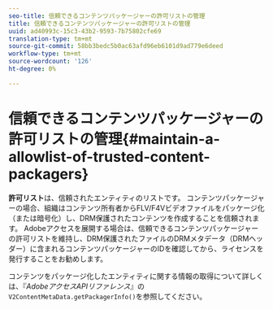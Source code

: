```yaml
---
seo-title: 信頼できるコンテンツパッケージャーの許可リストの管理
title: 信頼できるコンテンツパッケージャーの許可リストの管理
uuid: ad40993c-15c3-43b2-9593-7b75802cfe69
translation-type: tm+mt
source-git-commit: 58bb3bedc5b0ac63afd96eb6101d9ad779e6deed
workflow-type: tm+mt
source-wordcount: '126'
ht-degree: 0%

---
```



# 信頼できるコンテンツパッケージャーの許可リストの管理{#maintain-a-allowlist-of-trusted-content-packagers}

**許可リスト**&#x200B;は、信頼されたエンティティのリストです。 コンテンツパッケージャーの場合、組織はコンテンツ所有者からFLV/F4Vビデオファイルをパッケージ化（または暗号化）し、DRM保護されたコンテンツを作成することを信頼されます。 Adobeアクセスを展開する場合は、信頼できるコンテンツパッケージャーの許可リストを維持し、DRM保護されたファイルのDRMメタデータ（DRMヘッダー）に含まれるコンテンツパッケージャーのIDを確認してから、ライセンスを発行することをお勧めします。

コンテンツをパッケージ化したエンティティに関する情報の取得について詳しくは、『*AdobeアクセスAPIリファレンス*』の`V2ContentMetaData.getPackagerInfo()`を参照してください。
